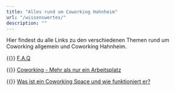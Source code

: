 ```yaml
---
title: "Alles rund um Coworking Hahnheim"
url: "/wissenswertes/"
description: ""
---
```


Hier findest du alle Links zu den verschiedenen Themen rund um Coworking allgemein und Coworking Hahnheim.  

{{<icon name="circle-question">}}&nbsp;[F.A.Q](/wissenswertes/faq/ "F.A.Q")

{{<icon name="users">}}&nbsp;[Coworking - Mehr als nur ein Arbeitsplatz](/wissenswertes/mehr-als-nur-ein-arbeitsplatz/ "Coworking - Mehr als nur ein Arbeitsplatz")

{{<icon name="briefcase">}}&nbsp;[Was ist ein Coworking Space und wie funktioniert er?](/wissenswertes/was-ist-ein-coworking-space/ "Was ist ein Coworking Space und wie funktioniert er?")